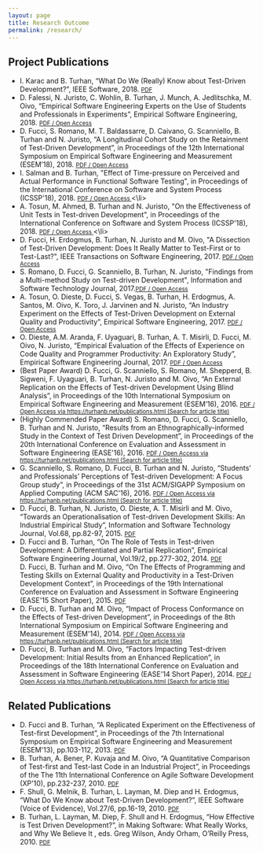 ```yaml
---
layout: page
title: Research Outcome
permalink: /research/
---
```

<div class="publications">
  <h2 class="page-header">Project Publications</h2>
  <ul> 
    <li>
    I. Karac and B. Turhan, <span class="title">“What Do We (Really) Know about Test-Driven Development?”</span>, IEEE Software, 2018. <small><a href="http://doi.ieeecomputersociety.org/10.1109/MS.2018.2801554">PDF <span class="fa fa-external-link"></span></a></small>  
    </li>

<li>D. Falessi, N. Juristo, C. Wohlin, B. Turhan, J. Munch, A. Jedlitschka, M. Oivo, <span class="title">“Empirical Software Engineering Experts on the Use of Students and Professionals in Experiments”</span>, Empirical Software Engineering, 2018. <small><a href="https://doi.org/10.1007/s10664-017-9523-3">PDF <span class="fa fa-external-link"></span></a></small> <small><a href="http://rdcu.be/tpxB"> / Open Access <span class="fa fa-external-link"></span></a></small> 
    </li>
    <li> D. Fucci, S. Romano, M. T. Baldassarre, D. Caivano, G. Scanniello, B. Turhan and N. Juristo, <span class="title">“A Longitudinal Cohort Study on the Retainment of Test-Driven Development”</span>, in Proceedings of the 12th International Symposium on Empirical Software Engineering and Measurement (ESEM’18), 2018. <small><a href="">PDF <span class="fa fa-external-link"></span></a></small> <small><a href="https://arxiv.org/abs/1807.02971"> / Open Access <span class="fa fa-external-link"></span></a></small>
    </li>
        <li> I. Salman and B. Turhan, <span class="title">"Effect of Time-pressure on Perceived and Actual Performance in Functional Software Testing"</span>, in Proceedings of the International Conference on Software and System Process (ICSSP'18), 2018. <small><a href="https://doi.org/10.1145/3202710.3203148">PDF <span class="fa fa-external-link"></span></a></small> <small><a href="http://bura.brunel.ac.uk/handle/2438/16098"> / Open Access <span class="fa fa-external-link"></span></a></small> 
    <\li>  
    <li> A. Tosun, M. Ahmed, B. Turhan and N. Juristo, <span class="title">"On the Effectiveness of Unit Tests in Test-driven Development"</span>, in Proceedings of the International Conference on Software and System Process (ICSSP'18), 2018. <small><a href="https://doi.org/10.1145/3202710.3203153">PDF <span class="fa fa-external-link"></span></a></small> <small><a href="http://bura.brunel.ac.uk/handle/2438/16116"> / Open Access <span class="fa fa-external-link"></span></a></small> 
    <\li>  
    <li>  D. Fucci, H. Erdogmus, B. Turhan, N. Juristo and M. Oivo, <span class="title">"A Dissection of Test-Driven Development: Does It Really Matter to Test-First or to Test-Last?"</span>, IEEE Transactions on Software Engineering, 2017. <small><a href="http://dx.doi.org/10.1109/TSE.2016.2616877">PDF <span class="fa fa-external-link"></span></a></small> <small><a href="http://bura.brunel.ac.uk/handle/2438/14550"> / Open Access <span class="fa fa-external-link"></span></a></small> 
    </li>    
    <li>S. Romano, D. Fucci, G. Scanniello, B. Turhan, N. Juristo, <span class="title"> "Findings from a Multi-method Study on Test-driven Development"</span>, Information and Software Technology Journal, 2017.<small><a href="https://dx.doi.org/10.1016/j.infsof.2017.03.010">PDF <span class="fa fa-external-link"></span></a></small> <small><a href="http://bura.brunel.ac.uk/handle/2438/14579"> / Open Access <span class="fa fa-external-link"></span></a></small>
    </li>
    <li>
    A. Tosun, O. Dieste, D. Fucci, S. Vegas, B. Turhan, H. Erdogmus, A. Santos, M. Oivo, K. Toro, J. Jarvinen and N. Juristo, <span class="title">“An Industry Experiment on the Effects of Test-Driven Development on External Quality and Productivity”</span>, Empirical Software Engineering, 2017. <small><a href="http://dx.doi.org/10.1007/s10664-016-9490-0">PDF <span class="fa fa-external-link"></span></a></small> <small><a href="http://rdcu.be/oco8"> / Open Access <span class="fa fa-external-link"></span></a></small> 
    </li>
    <li>
    O. Dieste, A.M. Aranda, F. Uyaguari, B. Turhan, A. T. Misirli, D. Fucci, M. Oivo, N. Juristo, <span class="title">“Empirical Evaluation of the Effects of Experience on Code Quality and Programmer Productivity: An Exploratory Study”,</span> Empirical Software Engineering Journal, 2017. <small><a href="https://doi.org/10.1007/s10664-016-9471-3">PDF <span class="fa fa-external-link"></span></a></small> <small><a href="http://rdcu.be/u7BS"> / Open Access <span class="fa fa-external-link"></span></a></small>
    </li>
    <li>
      (Best Paper Award) D. Fucci, G. Scanniello, S. Romano, M. Shepperd, B. Sigweni, F. Uyaguari, B. Turhan, N. Juristo and M. Oivo, <span class="title">“An External Replication on the Effects of Test-driven Development Using Blind Analysis”</span>, in Proceedings of the 10th International Symposium on Empirical Software Engineering and Measurement (ESEM’16), 2016. <small><a href="http://dl.acm.org/authorize?N13684">PDF <span class="fa fa-external-link"></span></a></small> <small><a href="https://turhanb.net/publications.html"> / Open Access via https://turhanb.net/publications.html (Search for article title)<span class="fa fa-external-link"></span></a></small>
    </li>
    <li>
      (Highly Commended Paper Award) S. Romano, D. Fucci, G. Scanniello, B. Turhan and N. Juristo, <span class="title">“Results from an Ethnographically-informed Study in the Context of Test Driven Development”</span>, in Proceedings of the 20th International Conference on Evaluation and Assessment in Software Engineering (EASE'16), 2016. <small><a href="http://dl.acm.org/authorize?N13696">PDF <span class="fa fa-external-link"></span></a></small><small><a href="https://turhanb.net/publications.html"> / Open Access via https://turhanb.net/publications.html (Search for article title)<span class="fa fa-external-link"></span></a></small>
    </li>
    <li>
      G. Scanniello, S. Romano, D. Fucci, B. Turhan and N. Juristo,<span class="title"> “Students’ and Professionals’ Perceptions of Test-driven Development: A Focus Group study”</span>, in Proceedings of the 31st ACM/SIGAPP Symposium on Applied Computing (ACM SAC'16), 2016. <small><a href="http://dl.acm.org/authorize?N13697">PDF <span class="fa fa-external-link"></span></a></small><small><a href="https://turhanb.net/publications.html"> / Open Access via https://turhanb.net/publications.html (Search for article title)<span class="fa fa-external-link"></span></a></small>
    </li>
    <li>
      D. Fucci, B. Turhan, N. Juristo, O. Dieste, A. T. Misirli and M. Oivo, <span class="title">“Towards an Operationalisation of Test-driven Development Skills: An Industrial Empirical Study”</span>, Information and Software Technology Journal, Vol.68, pp.82-97, 2015. <small><a href="http://dx.doi.org/10.1016/j.infsof.2015.08.004">PDF <span class="fa fa-external-link"></span></a></small>
    </li>
    <li>
      D. Fucci and B. Turhan, <span class="title">“On The Role of Tests in Test-driven Development: A Differentiated and Partial Replication”</span>, Empirical Software Engineering Journal, Vol.19/2, pp.277-302, 2014. <small><a href="http://dx.doi.org/10.1007/s10664-013-9259-7">PDF <span class="fa fa-external-link"></span></a></small>
    </li>
      D. Fucci, B. Turhan and M. Oivo, <span class="title">“On The Effects of Programming and Testing Skills on External Quality and Productivity in a Test-Driven Development Context”</span>, in Proceedings of the 19th International Conference on Evaluation and Assessment in Software Engineering (EASE'15 Short Paper), 2015. <small><a href="http://dx.doi.org/10.1145/2745802.2745826">PDF <span class="fa fa-external-link"></span></a></small>
    <li>
      D. Fucci, B. Turhan and M. Oivo, <span class="title">“Impact of Process Conformance on the Effects of Test-driven Development”</span>, in Proceedings of the 8th International Symposium on Empirical Software Engineering and Measurement (ESEM'14), 2014. <small><a href="http://dx.doi.org/10.1145/2652524.2652526">PDF <span class="fa fa-external-link"></span></a></small><small><a href="https://turhanb.net/publications.html"> / Open Access via https://turhanb.net/publications.html (Search for article title)<span class="fa fa-external-link"></span></a></small>
    </li>
    <li>
      D. Fucci, B. Turhan and M. Oivo, <span class="title">“Factors Impacting Test-driven Development: Initial Results from an Enhanced Replication”</span>, in Proceedings of the 18th International Conference on Evaluation and Assessment in Software Engineering (EASE'14 Short Paper), 2014. <small><a href="http://dx.doi.org/10.1145/2601248.2601272">PDF <span class="fa fa-external-link"></span></a></small><small><a href="https://turhanb.net/publications.html"> / Open Access via https://turhanb.net/publications.html (Search for article title)<span class="fa fa-external-link"></span></a></small>
    </li>
  </ul>
</div>

<div class="publications">
  <h2 class="page-header">Related Publications</h2>
  <ul>
    <li>
      D. Fucci and B. Turhan, <span class="title">“A Replicated Experiment on the Effectiveness of Test-first Development”</span>, in Proceedings of the 7th International Symposium on Empirical Software Engineering and Measurement (ESEM'13), pp.103-112, 2013. <small><a href="http://dx.doi.org/10.1109/ESEM.2013.15">PDF <span class="fa fa-external-link"></span></a></small>
    </li>
    <li>
      B. Turhan, A. Bener, P. Kuvaja and M. Oivo, <span class="title">“A Quantitative Comparison of Test-first and Test-last Code in an Industrial Project”</span>, in Proceedings of the The 11th International Conference on Agile Software Development (XP'10), pp.232-237, 2010. <small><a href="http://dx.doi.org/10.1007/978-3-642-13054-0_24">PDF <span class="fa fa-external-link"></span></a></small>
    </li>
    <li>
      F. Shull, G. Melnik, B. Turhan, L. Layman, M. Diep and H. Erdogmus, <span class="title">“What Do We Know about Test-Driven Development?”</span>, IEEE Software (Voice of Evidence), Vol.27/6, pp.16-19, 2010. <small><a href="http://dx.doi.org/10.1109/MS.2010.152">PDF <span class="fa fa-external-link"></span></a></small>
    </li>
    <li>
      B. Turhan, L. Layman, M. Diep, F. Shull and H. Erdogmus, <span class="title">“How Effective is Test Driven Development?”</span>, in Making Software: What Really Works, and Why We Believe It , eds. Greg Wilson, Andy Orham, O’Reilly Press, 2010. <small><a href="http://oreilly.com/catalog/9781449394028/">PDF <span class="fa fa-external-link"></span></a></small>
    </li>
  </ul>
</div>
